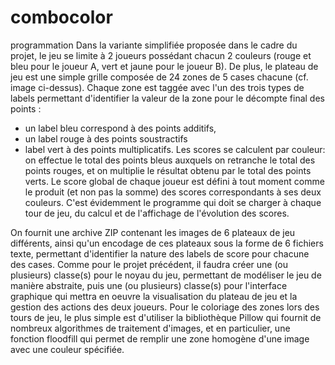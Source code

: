 # combocolor
programmation
Dans la variante simplifiée proposée dans le cadre du projet, le jeu se limite à 2 joueurs possédant chacun 2 couleurs 
(rouge et bleu pour le joueur A, vert et jaune pour le joueur B). De plus, le plateau de jeu est une simple grille composée de 24 zones de 5 cases chacune 
(cf. image ci-dessus). Chaque zone est taggée avec l'un des trois types de labels permettant d'identifier la valeur de la zone pour le décompte final des points : 
 - un label bleu correspond à des points additifs, 
 - un label rouge à des points soustractifs 
 - label vert à des points multiplicatifs. 
 Les scores se calculent par couleur: on effectue le total des points bleus auxquels on retranche le total des points rouges, 
 et on multiplie le résultat obtenu par le total des points verts. 
Le score global de chaque joueur est défini à tout moment comme le produit (et non pas la somme) des scores correspondants à ses deux couleurs. 
C'est évidemment le programme qui doit se charger à chaque tour de jeu, du calcul et de l'affichage de l'évolution des scores.

On fournit une archive ZIP contenant les images de 6 plateaux de jeu différents, ainsi qu'un encodage de ces plateaux sous la forme de 6 fichiers texte, 
permettant d'identifier la nature des labels de score pour chacune des cases. Comme pour le projet précédent, il faudra créer une (ou plusieurs) classe(s) pour le noyau du jeu, 
permettant de modéliser le jeu de manière abstraite, puis une (ou plusieurs) classe(s) pour l'interface graphique qui mettra en oeuvre la visualisation du plateau de jeu et la gestion des actions des deux joueurs. 
Pour le coloriage des zones lors des tours de jeu, le plus simple est d'utiliser la bibliothèque Pillow qui fournit de nombreux algorithmes de traitement d'images, et en particulier, 
une fonction floodfill qui permet de remplir une zone homogène d'une image avec une couleur spécifiée.
